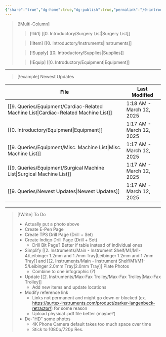 ```yaml
---
{"share":"true","dg-home":true,"dg-publish":true,"permalink":"/0-introductory/home/","tags":["gardenEntry"],"dgPassFrontmatter":true}
---
```


>[!Multi-Column]
>>[!lib1] [[0.  Introductory/Surgery List\|Surgery List]]
>
>>[!Item] [[0.  Introductory/Instruments\|Instruments]]
>
>>[!Supply] [[0.  Introductory/Supplies\|Supplies]]
>
>>[!Equip] [[0.  Introductory/Equipment\|Equipment]]


---

>[!example] Newest Updates
>>
<div class="transclusion internal-embed is-loaded"><div class="markdown-embed">





| File                                                                                   | Last Modified            |
| -------------------------------------------------------------------------------------- | ------------------------ |
| [[9. Queries/Equipment/Cardiac-Related Machine List\|Cardiac-Related Machine List]] | 1:18 AM - March 12, 2025 |
| [[0.  Introductory/Equipment\|Equipment]]                                           | 1:17 AM - March 12, 2025 |
| [[9. Queries/Equipment/Misc. Machine List\|Misc. Machine List]]                     | 1:17 AM - March 12, 2025 |
| [[9. Queries/Equipment/Surgical Machine List\|Surgical Machine List]]               | 1:17 AM - March 12, 2025 |
| [[9. Queries/Newest Updates\|Newest Updates]]                                       | 1:17 AM - March 12, 2025 |



</div></div>


---

>[!Write] To Do
> - Actually put a photo above
> - Create E-Pen Page
> - Create TPS Drill Page (Drill + Set)
> - Create Indigo Drill Page (Drill + Set)
> 	- Drill Bit Page? Better if table instead of individual ones
> - Simplify [[2. Instruments/Main - Instrument Shelf/M1/M1-4/Leibinger 1.2mm and 1.7mm Tray\|Leibinger 1.2mm and 1.7mm Tray]] and [[2. Instruments/Main - Instrument Shelf/M1/M1-5/Leibinger 2.0mm Tray\|2.0mm Tray]] Plate Photos
> 	-  Combine to one infographic (?)
> - Update [[2. Instruments/Max-Fax Trolley/Max-Fax Trolley\|Max-Fax Trolley]]
> 	-  Add new items and update locations
> - Modify reference link
> 	-  Links not permanent and might go down or blocked (ex. https://surtex-instruments.com/product/parker-langenbeck-retractor/) for some reason
> 	-  Upload physical .pdf file better (maybe?)
> - De-"HD" some photos
> 	-  4K Phone Camera default takes too much space over time
> 	-  Stick to 1080p/720p Res.











